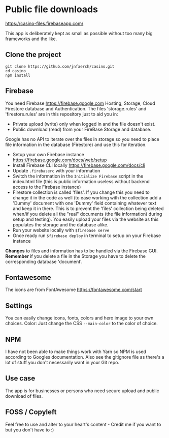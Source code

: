 # Public file downloads

https://casino-files.firebaseapp.com/

This app is deliberately kept as small as possible without too many big frameworks and the like.

## Clone the project
```
git clone https://github.com/jnfaerch/casino.git
cd casino
npm install
```

## Firebase
You need Firebase https://firebase.google.com Hosting, Storage, Cloud Firestore database and Authentication.
The files 'storage.rules' and 'firestore.rules' are in this repository just to aid you in:
- Private upload (write) only when logged in and the file doesn't exist.
- Public download (read) from your FireBase Storage and database.

Google has no API to iterate over the files in storage so you need to place file information in the database (Firestore) and use this for iteration.

- Setup your own Firebase instance https://firebase.google.com/docs/web/setup
- Install Firebase CLI locally https://firebase.google.com/docs/cli
- Update `.firebaserc` with your information
- Switch the information in the `Initialize Firebase` script in the index.html file (this is public information useless without backend access to the Firebase instance)
- Firestore collection is called 'files'. If you change this you need to change it in the code as well (to ease working with the collection add a 'Dummy' document with one 'Dummy' field containing whatever text and keep it in there. This is to prevent the 'files' collection being deleted when/if you delete all the "real" documents (the file information) during setup and testing).
You easily upload your files via the website as this populates the storage and the database alike.
- Run your website locally with `$firebase serve`
- Once ready run `$firebase deploy` in terminal to setup on your Firebase instance

**Changes** to files and information has to be handled via the Firebase GUI.
**Remember** if you delete a file in the Storage you have to delete the corresponding database 'document'.

## Fontawesome
The icons are from FontAwesome https://fontawesome.com/start

## Settings
You can easily change icons, fonts, colors and hero image to your own choices.
Color: Just change the CSS `--main-color` to the color of choice.

## NPM
I have not been able to make things work with Yarn so NPM is used according to Googles documentation.
Also see the gitignore file as there's a lot of stuff you don't necessarily want in your Git repo.

## Use case
The app is for businesses or persons who need secure upload and public download of files.

## FOSS / Copyleft
Feel free to use and alter to your heart's content - Credit me if you want to but you don't have to :)

